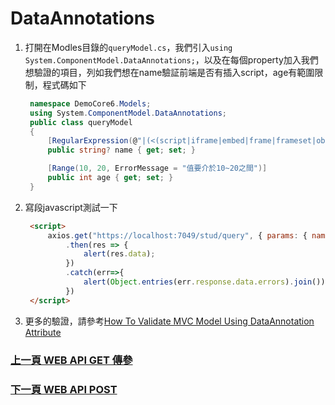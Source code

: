 # DataAnnotations
1. 打開在Modles目錄的`queryModel.cs`，我們引入`using System.ComponentModel.DataAnnotations;`，以及在每個property加入我們想驗證的項目，列如我們想在name驗証前端是否有插入script，age有範圍限制，程式碼如下    
   ```csharp
    namespace DemoCore6.Models;
    using System.ComponentModel.DataAnnotations;
    public class queryModel
    {
        [RegularExpression(@"|(<(script|iframe|embed|frame|frameset|object|img|applet|body|html|style|layer|link|ilayer|meta|bgsound))",ErrorMessage="xss攻擊")]
        public string? name { get; set; }

        [Range(10, 20, ErrorMessage = "值要介於10~20之間")]
        public int age { get; set; }
    }
   ```  
2. 寫段javascript測試一下  
   ```html
    <script>
        axios.get("https://localhost:7049/stud/query", { params: { name: '<script>alert("hello"</scritp>', age: 50 } })
            .then(res => {
                alert(res.data);
            })
            .catch(err=>{
                alert(Object.entries(err.response.data.errors).join());
            })   
    </script>
   ```  
3. 更多的驗證，請參考<a target="_blank" href="https://geeksarray.com/blog/how-to-validate-mvc-model-using-dataannotation-attributes">How To Validate MVC Model Using DataAnnotation Attribute</a>  
### [上一頁 WEB API GET 傳參](get2.md)
### [下一頁 WEB API POST](post.md)
